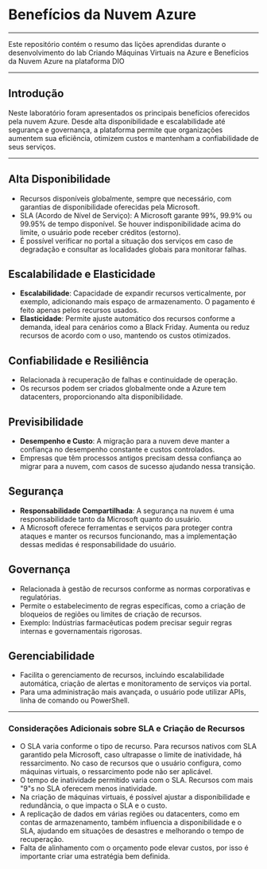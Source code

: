 # Benefícios da Nuvem Azure
---
Este repositório contém o resumo das lições aprendidas durante o desenvolvimento do lab Criando Máquinas Virtuais na Azure e Benefícios da Nuvem Azure na plataforma DIO

---
## Introdução

Neste laboratório foram apresentados os principais benefícios oferecidos pela nuvem Azure. Desde alta disponibilidade e escalabilidade até segurança e governança, a plataforma permite que organizações aumentem sua eficiência, otimizem custos e mantenham a confiabilidade de seus serviços.

---
## Alta Disponibilidade
- Recursos disponíveis globalmente, sempre que necessário, com garantias de disponibilidade oferecidas pela Microsoft.
- SLA (Acordo de Nível de Serviço): A Microsoft garante 99%, 99.9% ou 99.95% de tempo disponível. Se houver indisponibilidade acima do limite, o usuário pode receber créditos (estorno).
- É possível verificar no portal a situação dos serviços em caso de degradação e consultar as localidades globais para monitorar falhas.
  
## Escalabilidade e Elasticidade
- **Escalabilidade**: Capacidade de expandir recursos verticalmente, por exemplo, adicionando mais espaço de armazenamento. O pagamento é feito apenas pelos recursos usados.
- **Elasticidade**: Permite ajuste automático dos recursos conforme a demanda, ideal para cenários como a Black Friday. Aumenta ou reduz recursos de acordo com o uso, mantendo os custos otimizados.

## Confiabilidade e Resiliência
- Relacionada à recuperação de falhas e continuidade de operação.
- Os recursos podem ser criados globalmente onde a Azure tem datacenters, proporcionando alta disponibilidade.
  
## Previsibilidade
- **Desempenho e Custo**: A migração para a nuvem deve manter a confiança no desempenho constante e custos controlados.
- Empresas que têm processos antigos precisam dessa confiança ao migrar para a nuvem, com casos de sucesso ajudando nessa transição.

## Segurança
- **Responsabilidade Compartilhada**: A segurança na nuvem é uma responsabilidade tanto da Microsoft quanto do usuário.
- A Microsoft oferece ferramentas e serviços para proteger contra ataques e manter os recursos funcionando, mas a implementação dessas medidas é responsabilidade do usuário.

## Governança
- Relacionada à gestão de recursos conforme as normas corporativas e regulatórias.
- Permite o estabelecimento de regras específicas, como a criação de bloqueios de regiões ou limites de criação de recursos. 
- Exemplo: Indústrias farmacêuticas podem precisar seguir regras internas e governamentais rigorosas.

## Gerenciabilidade
- Facilita o gerenciamento de recursos, incluindo escalabilidade automática, criação de alertas e monitoramento de serviços via portal.
- Para uma administração mais avançada, o usuário pode utilizar APIs, linha de comando ou PowerShell.

---

### Considerações Adicionais sobre SLA e Criação de Recursos
- O SLA varia conforme o tipo de recurso. Para recursos nativos com SLA garantido pela Microsoft, caso ultrapasse o limite de inatividade, há ressarcimento. No caso de recursos que o usuário configura, como máquinas virtuais, o ressarcimento pode não ser aplicável.
- O tempo de inatividade permitido varia com o SLA. Recursos com mais "9"s no SLA oferecem menos inatividade.
- Na criação de máquinas virtuais, é possível ajustar a disponibilidade e redundância, o que impacta o SLA e o custo.
- A replicação de dados em várias regiões ou datacenters, como em contas de armazenamento, também influencia a disponibilidade e o SLA, ajudando em situações de desastres e melhorando o tempo de recuperação.
- Falta de alinhamento com o orçamento pode elevar custos, por isso é importante criar uma estratégia bem definida.
